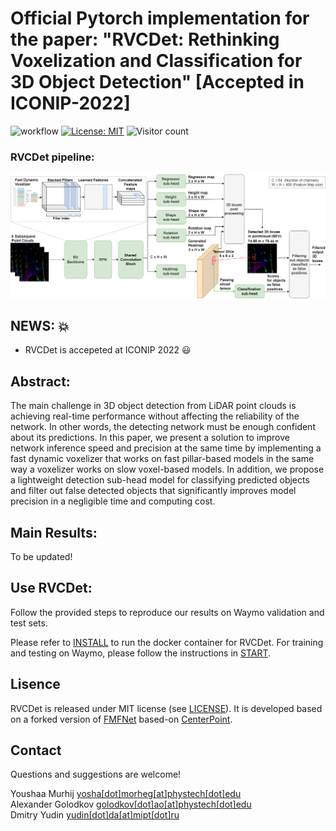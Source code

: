 # Official Pytorch implementation for the paper: "RVCDet: Rethinking Voxelization and Classification for 3D Object Detection" [Accepted in ICONIP-2022] <br>
![workflow](https://github.com/YoushaaMurhij/RVCDet/actions/workflows/main.yml/badge.svg) [![License: MIT](https://img.shields.io/badge/License-MIT-blue.svg)](https://opensource.org/licenses/MIT) ![Visitor count](https://shields-io-visitor-counter.herokuapp.com/badge?page=YoushaaMurhij/RVCDet)

### RVCDet pipeline:
<img src="./assets/pipe.png" alt="drawing" width="800"/>

## NEWS: :boom:
- RVCDet is accepeted at ICONIP 2022 :smiley:

## Abstract:
The main challenge in 3D object detection from LiDAR point clouds is achieving real-time performance without affecting the reliability of the network. In other words, the detecting network must be enough confident about its predictions.
In this paper, we present a solution to improve network inference speed and precision at the same time by implementing a fast dynamic voxelizer that works on fast pillar-based models in the same way a voxelizer works on slow voxel-based models. In addition, we propose a lightweight detection sub-head model for classifying predicted objects and filter out false detected objects that significantly improves model precision in a negligible time and computing cost.

## Main Results:
To be updated!

## Use RVCDet:
Follow the provided steps to reproduce our results on Waymo validation and test sets.

Please refer to [INSTALL](/docs/INSTALL.md) to run the docker container for RVCDet.
For training and testing on Waymo, please follow the instructions in [START](/docs/START.md).

## Lisence
RVCDet is released under MIT license (see [LICENSE](LICENSE)). It is developed based on a forked version of [FMFNet](https://github.com/YoushaaMurhij/FMFNet) based-on [CenterPoint](https://github.com/tianweiy/CenterPoint).


## Contact
Questions and suggestions are welcome! 

Youshaa Murhij [yosha[dot]morheg[at]phystech[dot]edu](mailto:) <br>
Alexander Golodkov [golodkov[dot]ao[at]phystech[dot]edu](mailto:) <br>
Dmitry Yudin [yudin[dot]da[at]mipt[dot]ru](mailto:) 
